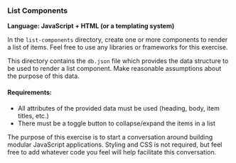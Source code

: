 ### List Components

**Language: JavaScript + HTML (or a templating system)**

In the `list-components` directory, create one or more components to render a list of items. Feel free to use any libraries or frameworks for this exercise.

This directory contains the `db.json` file which provides the data structure to be used to render a list component. Make reasonable assumptions about the purpose of this data.

#### Requirements:
- All attributes of the provided data must be used (heading, body, item titles, etc.)
- There must be a toggle button to collapse/expand the items in a list

The purpose of this exercise is to start a conversation around building modular JavaScript applications. Styling and CSS is not required, but feel free to add whatever code you feel will help facilitate this conversation.
